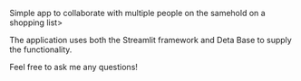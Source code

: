 Simple app to collaborate with multiple people on the samehold on a shopping list>

The application uses both the Streamlit framework and Deta Base to supply the functionality.

Feel free to ask me any questions!